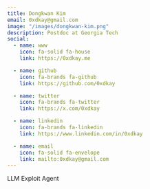 ```yaml
---
title: Dongkwan Kim
email: 0xdkay@gmail.com
image: "/images/dongkwan-kim.png"
description: Postdoc at Georgia Tech
social:
  - name: www
    icon: fa-solid fa-house
    link: https://0xdkay.me

  - name: github
    icon: fa-brands fa-github
    link: https://github.com/0xdkay

  - name: twitter
    icon: fa-brands fa-twitter
    link: https://x.com/0xdkay

  - name: linkedin
    icon: fa-brands fa-linkedin
    link: https://www.linkedin.com/in/0xdkay

  - name: email
    icon: fa-solid fa-envelope
    link: mailto:0xdkay@gmail.com
---
```


LLM Exploit Agent
